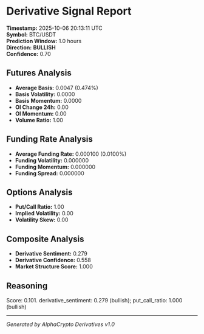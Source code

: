 # Derivative Signal Report

**Timestamp:** 2025-10-06 20:13:11 UTC  
**Symbol:** BTC/USDT  
**Prediction Window:** 1.0 hours  
**Direction:** **BULLISH**  
**Confidence:** 0.70

## Futures Analysis
- **Average Basis:** 0.0047 (0.474%)
- **Basis Volatility:** 0.0000
- **Basis Momentum:** 0.0000
- **OI Change 24h:** 0.00
- **OI Momentum:** 0.00
- **Volume Ratio:** 1.00

## Funding Rate Analysis
- **Average Funding Rate:** 0.000100 (0.0100%)
- **Funding Volatility:** 0.000000
- **Funding Momentum:** 0.000000
- **Funding Spread:** 0.000000

## Options Analysis
- **Put/Call Ratio:** 1.00
- **Implied Volatility:** 0.00
- **Volatility Skew:** 0.00

## Composite Analysis
- **Derivative Sentiment:** 0.279
- **Derivative Confidence:** 0.558
- **Market Structure Score:** 1.000

## Reasoning
Score: 0.101. derivative_sentiment: 0.279 (bullish); put_call_ratio: 1.000 (bullish)

---
*Generated by AlphaCrypto Derivatives v1.0*
